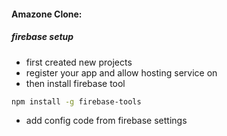 #### Amazone Clone:

##### firebase setup

- first created new projects
- register your app and allow hosting service on
- then install firebase tool

```bash
npm install -g firebase-tools
```

- add config code from firebase settings
